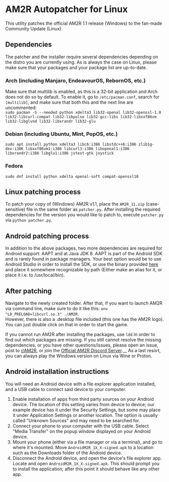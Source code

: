 # AM2R Autopatcher for Linux
This utility patches the official AM2R 1.1 release (Windows) to the fan-made Community Update (Linux).

## Dependencies
The patcher and the installer require several dependencies depending on the distro you are currently using.
As is always the case on Linux, please make sure that your packages and your package list are up-to-date.

### Arch (including Manjaro, EndeavourOS, RebornOS, etc.)
Make sure that multilib is enabled, as this is a 32-bit application and Arch does not do so by default.
To enable it, go to `/etc/pacman.conf`, search for `[multilib]`, and make sure that both this and the next line are uncommented:  
`sudo pacman -S --needed python xdelta3 lib32-openal lib32-openssl-1.0 lib32-libcurl-compat lib32-libpulse lib32-gcc-libs lib32-libxxf86vm lib32-libglvnd lib32-libxrandr lib32-glu`

### Debian (including Ubuntu, Mint, PopOS, etc.)
`sudo apt install python xdelta3 libc6:i386 libstdc++6:i386 zlib1g-dev:i386 libxxf86vm1:i386 libcurl3:i386 libopenal1:i386 libxrandr2:i386 libglu1:i386 jstest-gtk joystick` 

### Fedora
`sudo dnf install python xdelta openal-soft compat-openssl10`


## Linux patching process
To patch your copy of (Windows) AM2R v1.1, place the `AM2R_11.zip` (case-sensitive) file in the same folder as `patcher.py`. After installing the required dependencies for the version you would like to patch to, execute `patcher.py` via `python patcher.py`.

## Android patching process
In addition to the above packages, two more dependencies are required for Android support: AAPT and at Java JDK 8. AAPT is part of the Android SDK and is rarely found in package managers. Your best option would be to use Android Studio in order to install the SDK, or use the binary provided [here](https://androidaapt.com/) and place it somewhere recognizable by path (Either make an alias for it, or place it i.e. to /usr/local/bin).

## After patching
Navigate to the newly created folder. After that, if you want to launch AM2R via command line, make sure to do it like this: `env "LD_PRELOAD=libcurl.so.3" ./AM2R`.  
However, there is also a .desktop file included (this one has the AM2R logo). You can just double click on that in order to start the game.

If you cannot run AM2R after installing the packages, use `ldd` in order to find out which packages are missing. If you still cannot resolve the missing dependencies, or you have other questions/issues, please open an issue, post to [r/AM2R](https://www.reddit.com/r/AM2R/), or join the [Official AM2R Discord Server](https://discord.gg/YTQnkAJ).__
As a last resort, you can always play the Windows version on Linux via Wine or Proton.

## Android installation instructions
You will need an Android device with a file explorer application installed, and a USB cable to connect said device to your computer.

1. Enable installation of apps from third party sources on your Android device. The location of this setting varies from device to device; our example device has it under the Security Settings, but some may place it under Application Settings or another location.
The option is usually called "Unknown Sources" and may need to be searched for.
2. Connect your phone to your computer with the USB cable. Select "Media Transfer" on the popup window displayed on your Android device.
3. Mount your phone (either via a file manager or via a terminal), and go to where it's mounted.
Move `AndroidM2R_1X_X-signed.apk` to a location such as the Downloads folder of the Android device.
4. Disconnect the Android device, and open the device's file explorer app. Locate and open `AndroidM2R_1X_X-signed.apk`.
This should prompt you to install the application; after this point it should behave like any other app.

